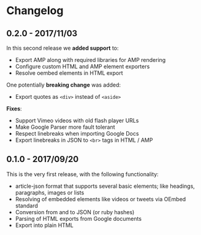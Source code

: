 # Changelog

## 0.2.0 - 2017/11/03
In this second release we **added support** to:
- Export AMP along with required libraries for AMP rendering
- Configure custom HTML and AMP element exporters
- Resolve oembed elements in HTML export

One potentially **breaking change** was added:
- Export quotes as `<div>` instead of `<aside>`

**Fixes**:
- Support Vimeo videos with old flash player URLs
- Make Google Parser more fault tolerant
- Respect linebreaks when importing Google Docs
- Export linebreaks in JSON to `<br>` tags in HTML / AMP

## 0.1.0 - 2017/09/20
This is the very first release, with the following functionality:
- article-json format that supports several basic elements; like headings, 
  paragraphs, images or lists
- Resolving of embedded elements like videos or tweets via OEmbed standard
- Conversion from and to JSON (or ruby hashes)
- Parsing of HTML exports from Google documents
- Export into plain HTML
